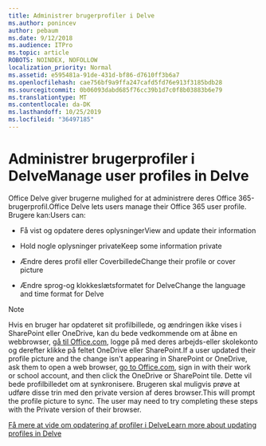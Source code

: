 ```yaml
---
title: Administrer brugerprofiler i Delve
ms.author: ponincev
author: pebaum
ms.date: 9/12/2018
ms.audience: ITPro
ms.topic: article
ROBOTS: NOINDEX, NOFOLLOW
localization_priority: Normal
ms.assetid: e595481a-91de-431d-bf86-d7610ff3b6a7
ms.openlocfilehash: cae756bf9a9ffa247cafd5fd76e913f3185bdb28
ms.sourcegitcommit: 0b06093dabd685f76cc39b1d7c0f8b03883b6e79
ms.translationtype: MT
ms.contentlocale: da-DK
ms.lasthandoff: 10/25/2019
ms.locfileid: "36497185"
---
```

# <a name="manage-user-profiles-in-delve"></a><span data-ttu-id="b2cc6-102">Administrer brugerprofiler i Delve</span><span class="sxs-lookup"><span data-stu-id="b2cc6-102">Manage user profiles in Delve</span></span>

<span data-ttu-id="b2cc6-103">Office Delve giver brugerne mulighed for at administrere deres Office 365-brugerprofil.</span><span class="sxs-lookup"><span data-stu-id="b2cc6-103">Office Delve lets users manage their Office 365 user profile.</span></span> <span data-ttu-id="b2cc6-104">Brugere kan:</span><span class="sxs-lookup"><span data-stu-id="b2cc6-104">Users can:</span></span>
  
- <span data-ttu-id="b2cc6-105">Få vist og opdatere deres oplysninger</span><span class="sxs-lookup"><span data-stu-id="b2cc6-105">View and update their information</span></span>
    
- <span data-ttu-id="b2cc6-106">Hold nogle oplysninger private</span><span class="sxs-lookup"><span data-stu-id="b2cc6-106">Keep some information private</span></span>
    
- <span data-ttu-id="b2cc6-107">Ændre deres profil eller Coverbillede</span><span class="sxs-lookup"><span data-stu-id="b2cc6-107">Change their profile or cover picture</span></span>
    
- <span data-ttu-id="b2cc6-108">Ændre sprog-og klokkeslætsformatet for Delve</span><span class="sxs-lookup"><span data-stu-id="b2cc6-108">Change the language and time format for Delve</span></span>
    
> [!NOTE]
> <span data-ttu-id="b2cc6-109">Hvis en bruger har opdateret sit profilbillede, og ændringen ikke vises i SharePoint eller OneDrive, kan du bede vedkommende om at åbne en webbrowser, [gå til Office.com](https://www.office.com), logge på med deres arbejds-eller skolekonto og derefter klikke på feltet OneDrive eller SharePoint.</span><span class="sxs-lookup"><span data-stu-id="b2cc6-109">If a user updated their profile picture and the change isn't appearing in SharePoint or OneDrive, ask them to open a web browser, [go to Office.com](https://www.office.com), sign in with their work or school account, and then click the OneDrive or SharePoint tile.</span></span> <span data-ttu-id="b2cc6-110">Dette vil bede profilbilledet om at synkronisere. Brugeren skal muligvis prøve at udføre disse trin med den private version af deres browser.</span><span class="sxs-lookup"><span data-stu-id="b2cc6-110">This will prompt the profile picture to sync. The user may need to try completing these steps with the Private version of their browser.</span></span> 
  
[<span data-ttu-id="b2cc6-111">Få mere at vide om opdatering af profiler i Delve</span><span class="sxs-lookup"><span data-stu-id="b2cc6-111">Learn more about updating profiles in Delve</span></span>](https://go.microsoft.com/fwlink/?linkid=735070)
  

